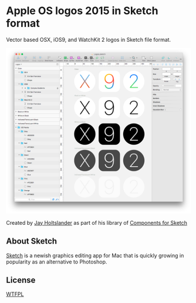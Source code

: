 Apple OS logos 2015 in Sketch format
=========================================

Vector based OSX, iOS9, and WatchKit 2 logos in Sketch file format.

![Apple OS logos 2015](preview.png)

Created by [Jay Holtslander](http://jay.holtslander.com) as part of his library of [Components for Sketch](https://github.com/JayHoltslander/Components-for-Sketch)


About Sketch
------------

[Sketch](http://bohemiancoding.com/sketch/) is a newish graphics editing app for Mac that is quickly growing in popularity as an alternative to Photoshop. 


License
------------
[WTFPL](http://www.wtfpl.net/)